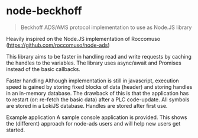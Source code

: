 # node-beckhoff
> Beckhoff ADS/AMS protocol implementation to use as Node.JS library

Heavily inspired on the Node.JS implementation of Roccomuso (https://github.com/roccomuso/node-ads)

This library aims to be faster in handling read and write requests by caching the handles to the variables.
The library uses async/await and Promises instead of the basic callbacks.

Faster handling
Although implementation is still in javascript, execution speed is gained by storing fixed blocks of data (header) and storing handles in an in-memory database.
The drawback of this is that the application has to restart (or: re-fetch the basic data) after a PLC code-update. 
All symbols are stored in a LokiJS database.
Handles are stored after first use.

Example application
A sample console application is provided.
This shows the (different) approach for node-ads users and will help new users get started.
